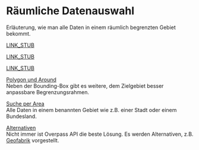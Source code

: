 Räumliche Datenauswahl
======================

Erläuterung, wie man alle Daten in einem räumlich begrenzten Gebiet bekommt.

[LINK_STUB](bbox.md)

[LINK_STUB](osm_types.md)

[LINK_STUB](map_apis.md)

[Polygon und Around](polygon.md)  
Neben der Bounding-Box gibt es weitere, dem Zielgebiet besser anpassbare Begrenzungsrahmen.

[Suche per Area](area.md)  
Alle Daten in einem benannten Gebiet wie z.B. einer Stadt oder einem Bundesland.

[Alternativen](other_sources.md)  
Nicht immer ist Overpass API die beste Lösung.
Es werden Alternativen, z.B. [Geofabrik](https://download.geofabrik.de/) vorgestellt.
